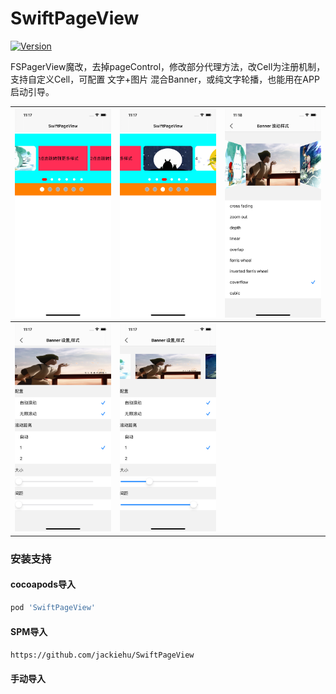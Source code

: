 # SwiftPageView

[![Version](https://img.shields.io/cocoapods/v/SwiftPageView.svg?style=flat)](https://cocoapods.org/pods/SwiftPageView)

FSPagerView魔改，去掉pageControl，修改部分代理方法，改Cell为注册机制，支持自定义Cell，可配置 文字+图片 混合Banner，或纯文字轮播，也能用在APP启动引导。

| ![](Image/1.png) | ![](Image/2.png) | ![](Image/5.png) |
| ---------------- | ---------------- | ---------------- |
| ![](Image/3.png) | ![](Image/4.png) |                  |

### 安装支持

#### cocoapods导入

```ruby
pod 'SwiftPageView'
```

#### SPM导入

`https://github.com/jackiehu/SwiftPageView`

#### 手动导入